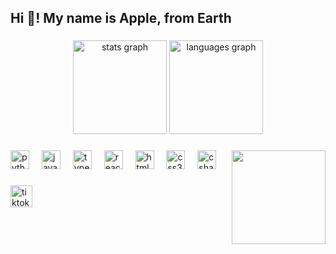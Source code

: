 <h2 align="left">Hi 👋! My name is Apple, from Earth</h2>

###

<div align="center">
  <!-- GitHub Stats -->
  <img src="https://github-readme-stats.vercel.app/api?username=chornsokreaksa&hide_title=false&hide_rank=false&show_icons=true&include_all_commits=true&count_private=true&disable_animations=false&theme=dracula&locale=en&hide_border=false" height="150" alt="stats graph"  />
  
  <!-- Top Languages -->
  <img src="https://github-readme-stats.vercel.app/api/top-langs?username=chornsokreaksa&locale=en&hide_title=false&layout=compact&card_width=320&langs_count=5&theme=dracula&hide_border=false" height="150" alt="languages graph"  />
</div>

###

<!-- Profile Picture GIF -->
<img align="right" height="150" src="https://media.giphy.com/media/v1.Y2lkPTc5MGI3NjExZXBrZGZlMjk0Y3piOHY4cHY4ZHdmeG9jNHplN3lua2VvbjcybWdncSZlcD12MV9naWZzX3NlYXJjaCZjdD1n/MQZOpkiAG6cVFHU6Zg/giphy.gif"  />

###

<!-- Tech Stack Icons -->
<div align="left">
  <img src="https://cdn.jsdelivr.net/gh/devicons/devicon/icons/python/python-original.svg" height="30" alt="python logo"  />
  <img width="12" />
  <img src="https://cdn.jsdelivr.net/gh/devicons/devicon/icons/javascript/javascript-original.svg" height="30" alt="javascript logo"  />
  <img width="12" />
  <img src="https://cdn.jsdelivr.net/gh/devicons/devicon/icons/typescript/typescript-original.svg" height="30" alt="typescript logo"  />
  <img width="12" />
  <img src="https://cdn.jsdelivr.net/gh/devicons/devicon/icons/react/react-original.svg" height="30" alt="react logo"  />
  <img width="12" />
  <img src="https://cdn.jsdelivr.net/gh/devicons/devicon/icons/html5/html5-original.svg" height="30" alt="html5 logo"  />
  <img width="12" />
  <img src="https://cdn.jsdelivr.net/gh/devicons/devicon/icons/css3/css3-original.svg" height="30" alt="css3 logo"  />
  <img width="12" />
  <img src="https://cdn.jsdelivr.net/gh/devicons/devicon/icons/csharp/csharp-original.svg" height="30" alt="csharp logo"  />
</div>

###

<!-- Socials (only TikTok as requested) -->
<div align="left">
  <img src="https://img.shields.io/static/v1?message=TikTok&logo=tiktok&label=&color=000000&logoColor=white&labelColor=&style=for-the-badge" height="35" alt="tiktok logo"  />
</div>

###
